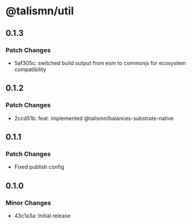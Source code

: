 # @talismn/util

## 0.1.3

### Patch Changes

- 5af305c: switched build output from esm to commonjs for ecosystem compatibility

## 0.1.2

### Patch Changes

- 2ccd51b: feat: implemented @talismn/balances-substrate-native

## 0.1.1

### Patch Changes

- Fixed publish config

## 0.1.0

### Minor Changes

- 43c1a3a: Initial release
